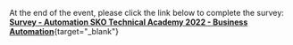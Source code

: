 At the end of the event, please click the link below to complete the survey:  
[**Survey - Automation SKO Technical Academy 2022 - Business Automation**](https://ibm.biz/SKOTechAcademySurvey){target="_blank"}
